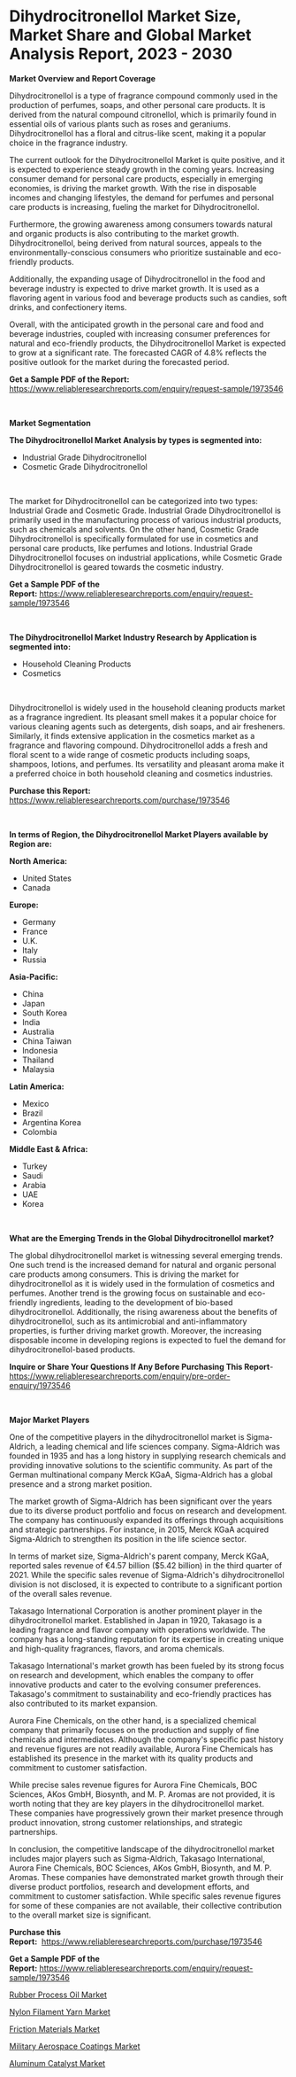 <p><h1>Dihydrocitronellol Market Size, Market Share and Global Market Analysis Report, 2023 - 2030</h1></p><p><strong>Market Overview and Report Coverage</strong></p>
<p><p>Dihydrocitronellol is a type of fragrance compound commonly used in the production of perfumes, soaps, and other personal care products. It is derived from the natural compound citronellol, which is primarily found in essential oils of various plants such as roses and geraniums. Dihydrocitronellol has a floral and citrus-like scent, making it a popular choice in the fragrance industry.</p><p>The current outlook for the Dihydrocitronellol Market is quite positive, and it is expected to experience steady growth in the coming years. Increasing consumer demand for personal care products, especially in emerging economies, is driving the market growth. With the rise in disposable incomes and changing lifestyles, the demand for perfumes and personal care products is increasing, fueling the market for Dihydrocitronellol.</p><p>Furthermore, the growing awareness among consumers towards natural and organic products is also contributing to the market growth. Dihydrocitronellol, being derived from natural sources, appeals to the environmentally-conscious consumers who prioritize sustainable and eco-friendly products.</p><p>Additionally, the expanding usage of Dihydrocitronellol in the food and beverage industry is expected to drive market growth. It is used as a flavoring agent in various food and beverage products such as candies, soft drinks, and confectionery items.</p><p>Overall, with the anticipated growth in the personal care and food and beverage industries, coupled with increasing consumer preferences for natural and eco-friendly products, the Dihydrocitronellol Market is expected to grow at a significant rate. The forecasted CAGR of 4.8% reflects the positive outlook for the market during the forecasted period.</p></p>
<p><strong>Get a Sample PDF of the Report:</strong> <a href="https://www.reliableresearchreports.com/enquiry/request-sample/1973546">https://www.reliableresearchreports.com/enquiry/request-sample/1973546</a></p>
<p>&nbsp;</p>
<p><strong>Market Segmentation</strong></p>
<p><strong>The Dihydrocitronellol Market Analysis by types is segmented into:</strong></p>
<p><ul><li>Industrial Grade Dihydrocitronellol</li><li>Cosmetic Grade Dihydrocitronellol</li></ul></p>
<p>&nbsp;</p>
<p><p>The market for Dihydrocitronellol can be categorized into two types: Industrial Grade and Cosmetic Grade. Industrial Grade Dihydrocitronellol is primarily used in the manufacturing process of various industrial products, such as chemicals and solvents. On the other hand, Cosmetic Grade Dihydrocitronellol is specifically formulated for use in cosmetics and personal care products, like perfumes and lotions. Industrial Grade Dihydrocitronellol focuses on industrial applications, while Cosmetic Grade Dihydrocitronellol is geared towards the cosmetic industry.</p></p>
<p><strong>Get a Sample PDF of the Report:</strong>&nbsp;<a href="https://www.reliableresearchreports.com/enquiry/request-sample/1973546">https://www.reliableresearchreports.com/enquiry/request-sample/1973546</a></p>
<p>&nbsp;</p>
<p><strong>The Dihydrocitronellol Market Industry Research by Application is segmented into:</strong></p>
<p><ul><li>Household Cleaning Products</li><li>Cosmetics</li></ul></p>
<p>&nbsp;</p>
<p><p>Dihydrocitronellol is widely used in the household cleaning products market as a fragrance ingredient. Its pleasant smell makes it a popular choice for various cleaning agents such as detergents, dish soaps, and air fresheners. Similarly, it finds extensive application in the cosmetics market as a fragrance and flavoring compound. Dihydrocitronellol adds a fresh and floral scent to a wide range of cosmetic products including soaps, shampoos, lotions, and perfumes. Its versatility and pleasant aroma make it a preferred choice in both household cleaning and cosmetics industries.</p></p>
<p><strong>Purchase this Report:</strong>&nbsp; <a href="https://www.reliableresearchreports.com/purchase/1973546">https://www.reliableresearchreports.com/purchase/1973546</a></p>
<p>&nbsp;</p>
<p><strong>In terms of Region, the Dihydrocitronellol Market Players available by Region are:</strong></p>
<p>
    <p> <strong> North America: </strong>
        <ul>
            <li>United States</li>
            <li>Canada</li>
        </ul>
        </p> 
    <p> <strong> Europe: </strong>
        <ul>
            <li>Germany</li>
            <li>France</li>
            <li>U.K.</li>
            <li>Italy</li>
            <li>Russia</li>
        </ul>
        </p> 
    <p> <strong> Asia-Pacific: </strong>
        <ul>
            <li>China</li>
            <li>Japan</li>
            <li>South Korea</li>
            <li>India</li>
            <li>Australia</li>
            <li>China Taiwan</li>
            <li>Indonesia</li>
            <li>Thailand</li>
            <li>Malaysia</li>
        </ul>
        </p> 
    <p> <strong> Latin America: </strong>
        <ul>
            <li>Mexico</li>
            <li>Brazil</li>
            <li>Argentina Korea</li>
            <li>Colombia</li>
        </ul>
        </p> 
    <p> <strong> Middle East & Africa: </strong>
        <ul>
            <li>Turkey</li>
            <li>Saudi</li>
            <li>Arabia</li>
            <li>UAE</li>
            <li>Korea</li>
        </ul>
    </p>
    </p>
<p>&nbsp;</p>
<p><strong>What are the Emerging Trends in the Global Dihydrocitronellol market?</strong></p>
<p><p>The global dihydrocitronellol market is witnessing several emerging trends. One such trend is the increased demand for natural and organic personal care products among consumers. This is driving the market for dihydrocitronellol as it is widely used in the formulation of cosmetics and perfumes. Another trend is the growing focus on sustainable and eco-friendly ingredients, leading to the development of bio-based dihydrocitronellol. Additionally, the rising awareness about the benefits of dihydrocitronellol, such as its antimicrobial and anti-inflammatory properties, is further driving market growth. Moreover, the increasing disposable income in developing regions is expected to fuel the demand for dihydrocitronellol-based products.</p></p>
<p><strong>Inquire or Share Your Questions If Any Before Purchasing This Report</strong>- <a href="https://www.reliableresearchreports.com/enquiry/pre-order-enquiry/1973546">https://www.reliableresearchreports.com/enquiry/pre-order-enquiry/1973546</a></p>
<p>&nbsp;</p>
<p><strong>Major Market Players</strong></p>
<p><p>One of the competitive players in the dihydrocitronellol market is Sigma-Aldrich, a leading chemical and life sciences company. Sigma-Aldrich was founded in 1935 and has a long history in supplying research chemicals and providing innovative solutions to the scientific community. As part of the German multinational company Merck KGaA, Sigma-Aldrich has a global presence and a strong market position.</p><p>The market growth of Sigma-Aldrich has been significant over the years due to its diverse product portfolio and focus on research and development. The company has continuously expanded its offerings through acquisitions and strategic partnerships. For instance, in 2015, Merck KGaA acquired Sigma-Aldrich to strengthen its position in the life science sector.</p><p>In terms of market size, Sigma-Aldrich's parent company, Merck KGaA, reported sales revenue of €4.57 billion ($5.42 billion) in the third quarter of 2021. While the specific sales revenue of Sigma-Aldrich's dihydrocitronellol division is not disclosed, it is expected to contribute to a significant portion of the overall sales revenue.</p><p>Takasago International Corporation is another prominent player in the dihydrocitronellol market. Established in Japan in 1920, Takasago is a leading fragrance and flavor company with operations worldwide. The company has a long-standing reputation for its expertise in creating unique and high-quality fragrances, flavors, and aroma chemicals.</p><p>Takasago International's market growth has been fueled by its strong focus on research and development, which enables the company to offer innovative products and cater to the evolving consumer preferences. Takasago's commitment to sustainability and eco-friendly practices has also contributed to its market expansion.</p><p>Aurora Fine Chemicals, on the other hand, is a specialized chemical company that primarily focuses on the production and supply of fine chemicals and intermediates. Although the company's specific past history and revenue figures are not readily available, Aurora Fine Chemicals has established its presence in the market with its quality products and commitment to customer satisfaction.</p><p>While precise sales revenue figures for Aurora Fine Chemicals, BOC Sciences, AKos GmbH, Biosynth, and M. P. Aromas are not provided, it is worth noting that they are key players in the dihydrocitronellol market. These companies have progressively grown their market presence through product innovation, strong customer relationships, and strategic partnerships.</p><p>In conclusion, the competitive landscape of the dihydrocitronellol market includes major players such as Sigma-Aldrich, Takasago International, Aurora Fine Chemicals, BOC Sciences, AKos GmbH, Biosynth, and M. P. Aromas. These companies have demonstrated market growth through their diverse product portfolios, research and development efforts, and commitment to customer satisfaction. While specific sales revenue figures for some of these companies are not available, their collective contribution to the overall market size is significant.</p></p>
<p><strong>Purchase this Report:</strong>&nbsp;&nbsp;<a href="https://www.reliableresearchreports.com/purchase/1973546">https://www.reliableresearchreports.com/purchase/1973546</a></p>
<p></p>
<p><strong>Get a Sample PDF of the Report:</strong>&nbsp;<a href="https://www.reliableresearchreports.com/enquiry/request-sample/1973546">https://www.reliableresearchreports.com/enquiry/request-sample/1973546</a></p>
<p><p><a href="https://github.com/rahu1506/Market-Research-Report-List-1/blob/main/rubber-process-oil-market.md">Rubber Process Oil Market</a></p><p><a href="https://github.com/aashishrp02/Market-Research-Report-List-1/blob/main/nylon-filament-yarn-market.md">Nylon Filament Yarn Market</a></p><p><a href="https://github.com/rahu1505/Market-Research-Report-List-1/blob/main/friction-materials-market.md">Friction Materials Market</a></p><p><a href="https://github.com/aasishrp01/Market-Research-Report-List-1/blob/main/military-aerospace-coatings-market.md">Military Aerospace Coatings Market</a></p><p><a href="https://github.com/aashishrp/Market-Research-Report-List-1/blob/main/aluminum-catalyst-market.md">Aluminum Catalyst Market</a></p></p>